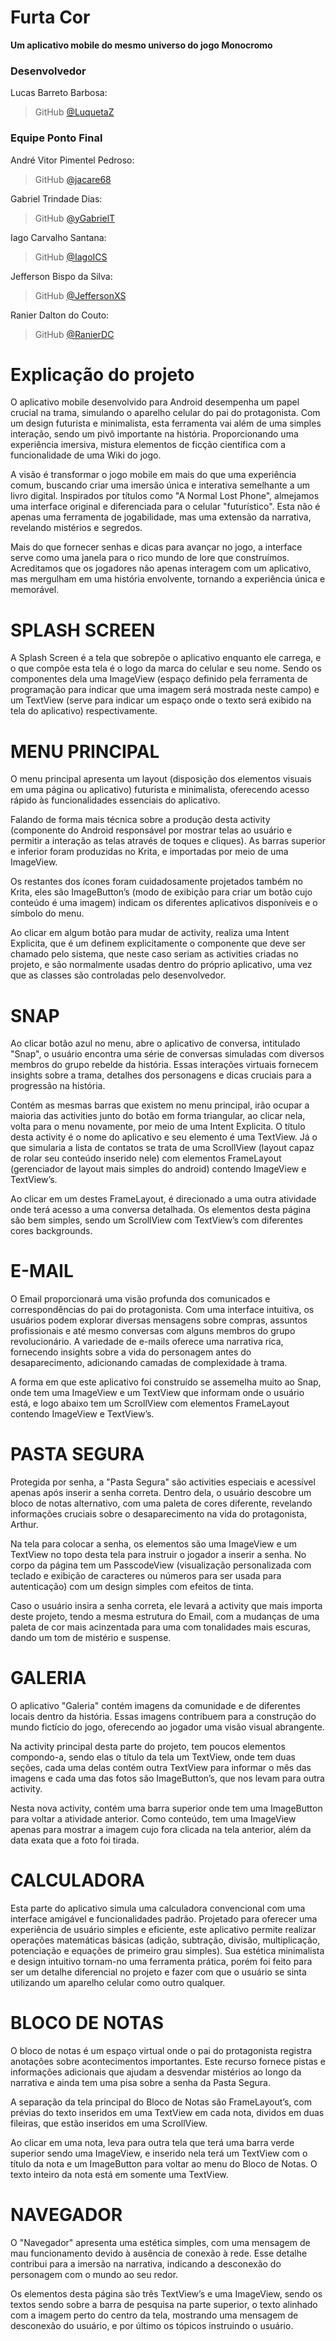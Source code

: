 # Furta Cor
<p><b>Um aplicativo mobile do mesmo universo do jogo Monocromo</b></p>

<h3>Desenvolvedor</h3> 

Lucas Barreto Barbosa:
> GitHub [@LuquetaZ](https://github.com/LuquetaZ)

<h3>Equipe Ponto Final</h3> 

André Vitor Pimentel Pedroso:
> GitHub [@jacare68](https://github.com/jacare68)

Gabriel Trindade Dias:
> GitHub [@yGabrielT](https://github.com/yGabrielT) 

Iago Carvalho Santana:
> GitHub [@IagoICS](https://github.com/IagoICS)

Jefferson Bispo da Silva:
> GitHub [@JeffersonXS](https://github.com/JeffersonXS)

Ranier Dalton do Couto:
> GitHub [@RanierDC](https://github.com/RanierDC)

# Explicação do projeto

<p>O aplicativo mobile desenvolvido para Android desempenha um papel crucial na trama, simulando o aparelho celular do pai do protagonista. Com um design futurista e minimalista, esta ferramenta vai além de uma simples interação, sendo um pivô importante na história. Proporcionando uma experiência imersiva, mistura elementos de ficção científica com a funcionalidade de uma Wiki do jogo.

A visão é transformar o jogo mobile em mais do que uma experiência comum, buscando criar uma imersão única e interativa semelhante a um livro digital. Inspirados por títulos como "A Normal Lost Phone", almejamos uma interface original e diferenciada para o celular "futurístico". Esta não é apenas uma ferramenta de jogabilidade, mas uma extensão da narrativa, revelando mistérios e segredos.

Mais do que fornecer senhas e dicas para avançar no jogo, a interface serve como uma janela para o rico mundo de lore que construímos. Acreditamos que os jogadores não apenas interagem com um aplicativo, mas mergulham em uma história envolvente, tornando a experiência única e memorável.</p>

# SPLASH SCREEN

<p>A Splash Screen é a tela que sobrepõe o aplicativo enquanto ele carrega, e o que compõe esta tela é o logo da marca do celular e seu nome. Sendo os componentes dela uma ImageView (espaço definido pela ferramenta de programação para indicar que uma imagem será mostrada neste campo) e um TextView (serve para indicar um espaço onde o texto será exibido na tela do aplicativo) respectivamente.</p>

# MENU PRINCIPAL

<p>O menu principal apresenta um layout (disposição dos elementos visuais em uma página ou aplicativo) futurista e minimalista, oferecendo acesso rápido às funcionalidades essenciais do aplicativo.
  
Falando de forma mais técnica sobre a produção desta activity (componente do Android responsável por mostrar telas ao usuário e permitir a interação as telas através de toques e cliques). As barras superior e inferior foram produzidas no Krita, e importadas por meio de uma ImageView. 

Os restantes dos ícones foram cuidadosamente projetados também no Krita, eles são ImageButton’s (modo de exibição para criar um botão cujo conteúdo é uma imagem) indicam os diferentes aplicativos disponíveis e o símbolo do menu.

Ao clicar em algum botão para mudar de activity, realiza uma Intent Explicita, que é um definem explicitamente o componente que deve ser chamado pelo sistema, que neste caso seriam as activities criadas no projeto, e são normalmente usadas dentro do próprio aplicativo, uma vez que as classes são controladas pelo desenvolvedor.
</p>

# SNAP
<p>Ao clicar botão azul no menu, abre o aplicativo de conversa, intitulado "Snap", o usuário encontra uma série de conversas simuladas com diversos membros do grupo rebelde da história. Essas interações virtuais fornecem insights sobre a trama, detalhes dos personagens e dicas cruciais para a progressão na história.
  
Contém as mesmas barras que existem no menu principal, irão ocupar a maioria das activities junto do botão em forma triangular, ao clicar nela, volta para o menu novamente, por meio de uma Intent Explicita. O título desta activity é o nome do aplicativo e seu elemento é uma TextView. Já o que simularia a lista de contatos se trata de uma ScrollView (layout capaz de rolar seu conteúdo inserido nele) com elementos FrameLayout (gerenciador de layout mais simples do android) contendo ImageView e TextView’s.

Ao clicar em um destes FrameLayout, é direcionado a uma outra atividade onde terá acesso a uma conversa detalhada. Os elementos desta página são bem simples, sendo um ScrollView com TextView’s com diferentes cores backgrounds.
</p>

# E-MAIL

<p>O Email proporcionará uma visão profunda dos comunicados e correspondências do pai do protagonista. Com uma interface intuitiva, os usuários podem explorar diversas mensagens sobre compras, assuntos profissionais e até mesmo conversas com alguns membros do grupo revolucionário. A variedade de e-mails oferece uma narrativa rica, fornecendo insights sobre a vida do personagem antes do desaparecimento, adicionando camadas de complexidade à trama.
  
A forma em que este aplicativo foi construído se assemelha muito ao Snap, onde tem uma ImageView e um TextView que informam onde o usuário está, e logo abaixo tem um ScrollView com elementos FrameLayout contendo ImageView e TextView’s.
</p>

# PASTA SEGURA

<p>Protegida por senha, a "Pasta Segura" são activities especiais e acessível apenas após inserir a senha correta. Dentro dela, o usuário descobre um bloco de notas alternativo, com uma paleta de cores diferente, revelando informações cruciais sobre o desaparecimento na vida do protagonista, Arthur.
  
Na tela para colocar a senha, os elementos são uma ImageView e um TextView no topo desta tela para instruir o jogador a inserir a senha. No corpo da página tem um PasscodeView (visualização personalizada com teclado e exibição de caracteres ou números para ser usada para autenticação) com um design simples com efeitos de tinta.

Caso o usuário insira a senha correta, ele levará a activity que mais importa deste projeto, tendo a mesma estrutura do Email, com a mudanças de uma paleta de cor mais acinzentada para uma com tonalidades mais escuras, dando um tom de mistério e suspense.
</p>

# GALERIA

<p>O aplicativo "Galeria" contém imagens da comunidade e de diferentes locais dentro da história. Essas imagens contribuem para a construção do mundo fictício do jogo, oferecendo ao jogador uma visão visual abrangente.
  
Na activity principal desta parte do projeto, tem poucos elementos compondo-a, sendo elas o título da tela um TextView, onde tem duas seções, cada uma delas contém outra TextView para informar o mês das imagens e cada uma das fotos são ImageButton’s, que nos levam para outra activity.

Nesta nova activity, contém uma barra superior onde tem uma ImageButton para voltar a atividade anterior. Como conteúdo, tem uma ImageView apenas para mostrar a imagem cujo fora clicada na tela anterior, além da data exata que a foto foi tirada.
</p>

# CALCULADORA

Esta parte do aplicativo simula uma calculadora convencional com uma interface amigável e funcionalidades padrão. Projetado para oferecer uma experiência de usuário simples e eficiente, este aplicativo permite realizar operações matemáticas básicas (adição, subtração, divisão, multiplicação, potenciação e equações de primeiro grau simples). Sua estética minimalista e design intuitivo tornam-no uma ferramenta prática, porém foi feito para ser um detalhe diferencial no projeto e fazer com que o usuário se sinta utilizando um aparelho celular como outro qualquer.

# BLOCO DE NOTAS

O bloco de notas é um espaço virtual onde o pai do protagonista registra anotações sobre acontecimentos importantes. Este recurso fornece pistas e informações adicionais que ajudam a desvendar mistérios ao longo da narrativa e ainda tem uma pisa sobre a senha da Pasta Segura.

A separação da tela principal do Bloco de Notas são FrameLayout’s, com prévias do texto inseridos em uma TextView em cada nota, dividos em duas fileiras, que estão inseridos em uma ScrollView.

Ao clicar em uma nota, leva para outra tela que terá uma barra verde superior sendo uma ImageView, e inserido nela terá um TextView com o título da nota e um ImageButton para voltar ao menu do Bloco de Notas. O texto inteiro da nota está em somente uma TextView.

# NAVEGADOR

O "Navegador" apresenta uma estética simples, com uma mensagem de mau funcionamento devido à ausência de conexão à rede. Esse detalhe contribui para a imersão na narrativa, indicando a desconexão do personagem com o mundo ao seu redor.

Os elementos desta página são três TextView’s e uma ImageView, sendo os textos sendo sobre a barra de pesquisa na parte superior, o texto alinhado com a imagem perto do centro da tela, mostrando uma mensagem de desconexão do usuário, e por último os tópicos instruindo o usuário.



